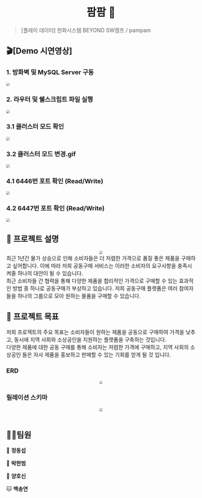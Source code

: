 <h1 align="center">팜팜 🎁</h1>


<!-- <center>
    <img src="./img/pic1.png"  style="zoom:76%;" align="center"/>
</center> -->



> [플레이 데이터] 한화시스템 BEYOND SW캠프 / pampam


## 🎬[Demo 시연영상]

### 1. 방화벽 및 MySQL Server 구동
   <img src="img/gif/1. 방화벽 및 sql server 구동.gif" style="zoom:55%;"/>


### 2. 라우터 및 쉘스크립트 파일 실행
   <img src="img/gif/2. 라우터 및 쉘스크립트 파일 실행.gif" style="zoom:55%;"/>


### 3.1 클러스터 모드 확인
 <img src="img/gif/3-1. 클러스터 모드 확인.gif" style="zoom:55%;"/>


### 3.2 클러스터 모드 변경.gif
 <img src="img/gif/3-2 클러스터 모드 변경.gif" style="zoom:55%;"/>


### 4.1 6446번 포트 확인 (Read/Write)
 <img src="img/gif/4-1. 6446.gif" style="zoom:55%;"/>


### 4.2 6447번 포트 확인 (Read/Write)
   <img src="img/gif/4-2. 6447.gif" style="zoom:55%;"/>


[//]: # (📃[프로젝트 회고록])

<br>

## :pencil: 프로젝트 설명
<center>
    <img src="./img/근원물가.png" style="zoom:55%;"/>
</center>
최근 1년간 물가 상승으로 인해 소비자들은 더 저렴한 가격으로 품질 좋은 제품을 구매하고 싶어합니다. 이에 따라 저희 공동구매 서비스는 이러한 소비자의 요구사항을 충족시켜줄 하나의 대안이 될 수 있습니다. </br> 최근 소비자들 간 협력을 통해 다양한 제품을 합리적인 가격으로 구매할 수 있는 효과적인 방법 중 하나로 공동구매가 부상하고 있습니다. 저희 공동구매 플랫폼은 여러 참여자들을 하나의 그룹으로 모아 원하는 물품을 구매할 수 있습니다.


## :dart: 프로젝트 목표


저희 프로젝트의 주요 목표는 소비자들이 원하는 제품을 공동으로 구매하여 가격을 낮추고, 동시에 지역 사회와 소상공인을 지원하는 플랫폼을 구축하는 것입니다. </br>다양한 제품에 대한 공동 구매를 통해 소비자는 저렴한 가격에 구매하고,  지역 사회의 소상공인 들은 자사 제품을 홍보하고 판매할 수 있는 기회를 얻게 될 것 입니다.

### ERD
<center>
    <img src="./img/팜팜조_ERD.PNG" style="zoom:55%;"/>
</center>

### 릴레이션 스키마
<center>
    <img src="./img/팜팜조_RelationSchema.png" style="zoom:55%;"/>
</center>

<br>



## 🤼‍♂️팀원

🐯 **정동섭**

🐶 **박현범**

🐺 **양호신**

🐱 **백송연**
